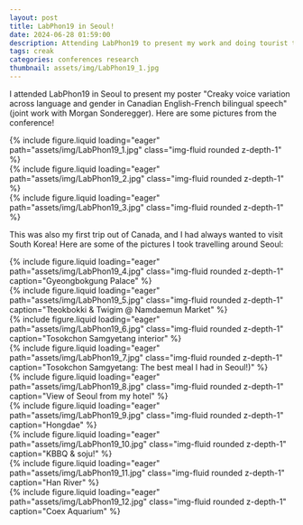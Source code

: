 ```yaml
---
layout: post
title: LabPhon19 in Seoul!
date: 2024-06-28 01:59:00
description: Attending LabPhon19 to present my work and doing tourist things in Seoul
tags: creak
categories: conferences research
thumbnail: assets/img/LabPhon19_1.jpg
---
```


I attended LabPhon19 in Seoul to present my poster "Creaky voice variation across language and gender in Canadian English-French bilingual speech" (joint work with Morgan Sonderegger). Here are some pictures from the conference!

<div class="row mt-3">
    <div class="col-sm mt-3 mt-md-0">
        {% include figure.liquid loading="eager" path="assets/img/LabPhon19_1.jpg" class="img-fluid rounded z-depth-1" %}
    </div>
    <div class="col-sm mt-3 mt-md-0">
        {% include figure.liquid loading="eager" path="assets/img/LabPhon19_2.jpg" class="img-fluid rounded z-depth-1" %}
    </div>
    <div class="col-sm mt-3 mt-md-0">
        {% include figure.liquid loading="eager" path="assets/img/LabPhon19_3.jpg" class="img-fluid rounded z-depth-1" %}
    </div>
</div>  
  
  
This was also my first trip out of Canada, and I had always wanted to visit South Korea! Here are some of the pictures I took travelling around Seoul:

<div class="row mt-3">
    <div class="col-sm mt-3 mt-md-0">
        {% include figure.liquid loading="eager" path="assets/img/LabPhon19_4.jpg" class="img-fluid rounded z-depth-1" caption="Gyeongbokgung Palace" %}
    </div>
    <div class="col-sm mt-3 mt-md-0">
        {% include figure.liquid loading="eager" path="assets/img/LabPhon19_5.jpg" class="img-fluid rounded z-depth-1" caption="Tteokbokki & Twigim @ Namdaemun Market" %}
    </div>
    <div class="col-sm mt-3 mt-md-0">
        {% include figure.liquid loading="eager" path="assets/img/LabPhon19_6.jpg" class="img-fluid rounded z-depth-1" caption="Tosokchon Samgyetang interior" %}
    </div>
    <div class="col-sm mt-3 mt-md-0">
        {% include figure.liquid loading="eager" path="assets/img/LabPhon19_7.jpg" class="img-fluid rounded z-depth-1" caption="Tosokchon Samgyetang: The best meal I had in Seoul!)" %}
    </div>
    <div class="col-sm mt-3 mt-md-0">
        {% include figure.liquid loading="eager" path="assets/img/LabPhon19_8.jpg" class="img-fluid rounded z-depth-1" caption="View of Seoul from my hotel" %}
    </div>
    <div class="col-sm mt-3 mt-md-0">
        {% include figure.liquid loading="eager" path="assets/img/LabPhon19_9.jpg" class="img-fluid rounded z-depth-1" caption="Hongdae" %}
    </div>
    <div class="col-sm mt-3 mt-md-0">
        {% include figure.liquid loading="eager" path="assets/img/LabPhon19_10.jpg" class="img-fluid rounded z-depth-1" caption="KBBQ & soju!" %}
    </div>
    <div class="col-sm mt-3 mt-md-0">
        {% include figure.liquid loading="eager" path="assets/img/LabPhon19_11.jpg" class="img-fluid rounded z-depth-1" caption="Han River" %}
    </div>
    <div class="col-sm mt-3 mt-md-0">
        {% include figure.liquid loading="eager" path="assets/img/LabPhon19_12.jpg" class="img-fluid rounded z-depth-1" caption="Coex Aquarium" %}
    </div>
</div>  
